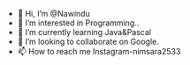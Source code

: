 - 👋 Hi, I’m @Nawindu
- 👀 I’m interested in Programming..
- 🌱 I’m currently learning Java&Pascal
- 💞️ I’m looking to collaborate on Google.
- 📫 How to reach me Instagram-nimsara2533

<!---
Nawindu/Nawindu is a ✨ special ✨ repository because its `README.md` (this file) appears on your GitHub profile.
You can click the Preview link to take a look at your changes.
--->
